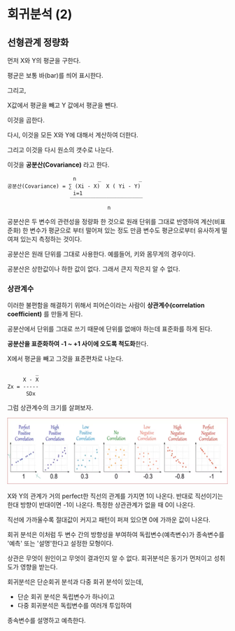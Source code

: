 # 회귀분석 (2)
## 선형관계 정량화 

먼저 X와 Y의 평균을 구한다. 

평균은 보통 바(bar)를 씌어 표시한다. 

그리고, 

X값에서 평균을 빼고 Y 값에서 평균을 뺀다. 

이것을 곱한다. 

다시, 이것을 모든 X와 Y에 대해서 계산하여 더한다. 

그리고 이것을 다시 원소의 갯수로 나눈다. 

이것을 **공분산(Covariance)** 라고 한다. 

```
                     n       _            _
공분산(Covariance) = ∑ (Xi - X)  X ( Yi - Y)
                     i=1
                    ￣￣￣￣￣￣￣￣￣￣￣￣￣￣
                                n
```
공분산은 두 변수의 관련성을 정량화 한 것으로 원래 단위를 그대로 반영하여 계산(비표준화)
한 변수가 평균으로 부터 떨어져 있는 정도 만큼 변수도 평균으로부터 유사하게 떨여져 있는지 측정하는 것이다. 

공분산은 원래 단위를 그대로 사용한다. 예를들어, 키와 몸무게의 경우이다. 

공분산은 상한값이나 하한 값이 없다. 그래서 큰지 작은지 알 수 없다. 

### 상관계수 

이러한 불편함을 해결하기 위해서 피어슨이라는 사람이 **상관계수(correlation coefficient)** 를 만들게 된다. 

공분산에서 단위를 그대로 쓰기 때문에 단위를 없애야 하는데 표준화를 하게 된다. 

**공분산을 표준화하여 -1 ~ +1 사이에 오도록 척도화**한다. 


X에서 평균을 빼고 그것을 표준편차로 나눈다. 

```
         _
     X - X
Zx = ----- 
      SDx
```


그럼 상관계수의 크기를 살펴보자. 


![](../../.gitbook/assets/da/regress/regress02.png)



X와 Y의 관계가 거의 perfect한 직선의 관계를 가지면 1이 나온다. 반대로 직선이기는 한대 방향이 반대이면 -1이 나온다. 특정한 상관관계가 없을 때 0이 나온다. 


직선에 가까울수록 절대값이 커지고 패턴이 퍼져 있으면 0에 가까운 값이 나온다. 


회귀 분석은 이처럼 두 변수 간의 방향성을 부여하여 독립변수(예측변수)가 종속변수를 '예측' 또는 '설명'한다고 설정한 모형이다. 

상관은 무엇이 원인이고 무엇이 결과인지 알 수 없다.  회귀분석은 동기가 먼저이고 성취도가 영향을 받는다.  


회귀분석은 단순회귀 분석과 다중 회귀 분석이 있는데, 

* 단순 회귀 분석은 독립변수가 하나이고
* 다중 회귀분석은 독립변수를 여러개 투입하여 

종속변수를 설명하고 예측한다. 